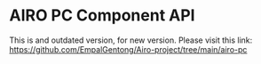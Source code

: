 # AIRO PC Component API
This is and outdated version, for new version. Please visit this link: https://github.com/EmpalGentong/Airo-project/tree/main/airo-pc
